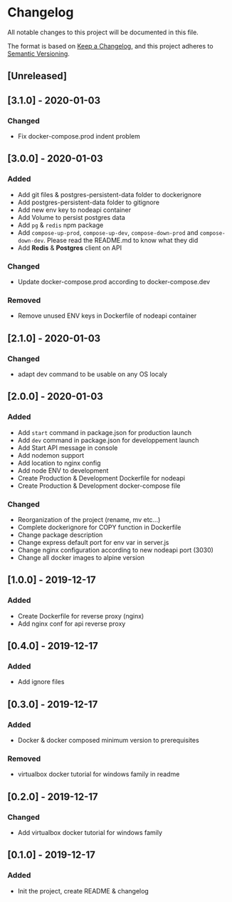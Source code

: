 # Changelog
All notable changes to this project will be documented in this file.

The format is based on [Keep a Changelog](https://keepachangelog.com/en/1.0.0/),
and this project adheres to [Semantic Versioning](https://semver.org/spec/v2.0.0.html).

## [Unreleased]

## [3.1.0] - 2020-01-03
### Changed
- Fix docker-compose.prod indent problem


## [3.0.0] - 2020-01-03
### Added
- Add git files & postgres-persistent-data folder to dockerignore
- Add postgres-persistent-data folder to gitignore
- Add new env key to nodeapi container
- Add Volume to persist postgres data
- Add `pg` & `redis` npm package
- Add `compose-up-prod`, `compose-up-dev`, `compose-down-prod` and `compose-down-dev`. Please read the README.md to know what they did
- Add **Redis** & **Postgres** client on API

### Changed
- Update docker-compose.prod according to docker-compose.dev

### Removed
- Remove unused ENV keys in Dockerfile of nodeapi container

## [2.1.0] - 2020-01-03
### Changed
- adapt dev command to be usable on any OS localy


## [2.0.0] - 2020-01-03
### Added
- Add `start` command in package.json for production launch
- Add `dev` command in package.json for developpement launch
- Add Start API message in console
- Add nodemon support
- Add location to nginx config
- Add node ENV to development
- Create Production & Development Dockerfile for nodeapi
- Create Production & Development docker-compose file

### Changed
- Reorganization of the project (rename, mv etc...)
- Complete dockerignore for COPY function in Dockerfile
- Change package description
- Change express default port for env var in server.js
- Change nginx configuration according to new nodeapi port (3030)
- Change all docker images to alpine version


## [1.0.0] - 2019-12-17
### Added
- Create Dockerfile for reverse proxy (nginx)
- Add nginx conf for api reverse proxy


## [0.4.0] - 2019-12-17
### Added
- Add ignore files


## [0.3.0] - 2019-12-17
### Added
- Docker & docker composed minimum version to prerequisites

### Removed
- virtualbox docker tutorial for windows family in readme


## [0.2.0] - 2019-12-17
### Changed
- Add virtualbox docker tutorial for windows family


## [0.1.0] - 2019-12-17
### Added
- Init the project, create README & changelog